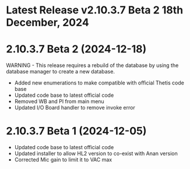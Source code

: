 # Latest Release v2.10.3.7 Beta 2 18th December, 2024

# 2.10.3.7 Beta 2 (2024-12-18)
WARNING - This release requires a rebuild of the database by using
the database manager to create a new database.
- Added new enumerations to make compatible with official Thetis code base
- Updated code base to latest official code
- Removed WB and PI from main menu
- Updated I/O Board handler to remove invoke error

# 2.10.3.7 Beta 1 (2024-12-05)
- Updated code base to latest official code
- Updated installer to allow HL2 version to co-exist with Anan version
- Corrected Mic gain to limit it to VAC max
